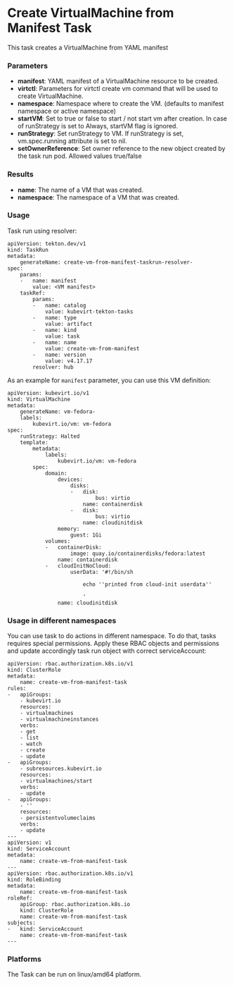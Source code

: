 # Create VirtualMachine from Manifest Task

This task creates a VirtualMachine from YAML manifest

### Parameters

- **manifest**: YAML manifest of a VirtualMachine resource to be created.
- **virtctl**: Parameters for virtctl create vm command that will be used to create VirtualMachine.
- **namespace**: Namespace where to create the VM. (defaults to manifest namespace or active namespace)
- **startVM**: Set to true or false to start / not start vm after creation. In case of runStrategy is set to Always, startVM flag is ignored.
- **runStrategy**: Set runStrategy to VM. If runStrategy is set, vm.spec.running attribute is set to nil.
- **setOwnerReference**: Set owner reference to the new object created by the task run pod. Allowed values true/false

### Results

- **name**: The name of a VM that was created.
- **namespace**: The namespace of a VM that was created.

### Usage

Task run using resolver:
```
apiVersion: tekton.dev/v1
kind: TaskRun
metadata:
    generateName: create-vm-from-manifest-taskrun-resolver-
spec:
    params:
    -   name: manifest
        value: <VM manifest>
    taskRef:
        params:
        -   name: catalog
            value: kubevirt-tekton-tasks
        -   name: type
            value: artifact
        -   name: kind
            value: task
        -   name: name
            value: create-vm-from-manifest
        -   name: version
            value: v4.17.17
        resolver: hub
```

As an example for `manifest` parameter, you can use this VM definition:
```
apiVersion: kubevirt.io/v1
kind: VirtualMachine
metadata:
    generateName: vm-fedora-
    labels:
        kubevirt.io/vm: vm-fedora
spec:
    runStrategy: Halted
    template:
        metadata:
            labels:
                kubevirt.io/vm: vm-fedora
        spec:
            domain:
                devices:
                    disks:
                    -   disk:
                            bus: virtio
                        name: containerdisk
                    -   disk:
                            bus: virtio
                        name: cloudinitdisk
                memory:
                    guest: 1Gi
            volumes:
            -   containerDisk:
                    image: quay.io/containerdisks/fedora:latest
                name: containerdisk
            -   cloudInitNoCloud:
                    userData: '#!/bin/sh

                        echo ''printed from cloud-init userdata''

                        '
                name: cloudinitdisk
```

### Usage in different namespaces

You can use task to do actions in different namespace. To do that, tasks requires special permissions. Apply these RBAC objects and permissions and update accordingly task run object with correct serviceAccount:

```
apiVersion: rbac.authorization.k8s.io/v1
kind: ClusterRole
metadata:
    name: create-vm-from-manifest-task
rules:
-   apiGroups:
    - kubevirt.io
    resources:
    - virtualmachines
    - virtualmachineinstances
    verbs:
    - get
    - list
    - watch
    - create
    - update
-   apiGroups:
    - subresources.kubevirt.io
    resources:
    - virtualmachines/start
    verbs:
    - update
-   apiGroups:
    - ''
    resources:
    - persistentvolumeclaims
    verbs:
    - update
---
apiVersion: v1
kind: ServiceAccount
metadata:
    name: create-vm-from-manifest-task
---
apiVersion: rbac.authorization.k8s.io/v1
kind: RoleBinding
metadata:
    name: create-vm-from-manifest-task
roleRef:
    apiGroup: rbac.authorization.k8s.io
    kind: ClusterRole
    name: create-vm-from-manifest-task
subjects:
-   kind: ServiceAccount
    name: create-vm-from-manifest-task
---
```

### Platforms

The Task can be run on linux/amd64 platform.
